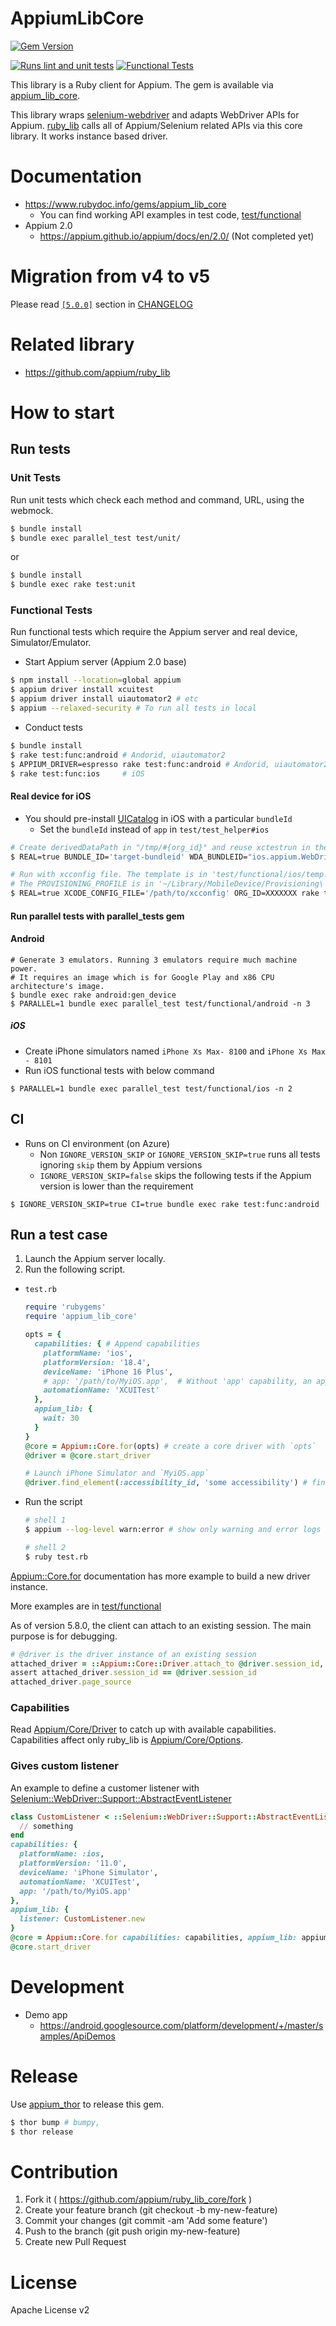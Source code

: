 # AppiumLibCore

[![Gem Version](https://badge.fury.io/rb/appium_lib_core.svg)](https://badge.fury.io/rb/appium_lib_core)

[![Runs lint and unit tests](https://github.com/appium/ruby_lib_core/actions/workflows/unittest.yml/badge.svg)](https://github.com/appium/ruby_lib_core/actions/workflows/unittest.yml)
[![Functional Tests](https://github.com/appium/ruby_lib_core/actions/workflows/functional-test.yml/badge.svg)](https://github.com/appium/ruby_lib_core/actions/workflows/functional-test.yml)


This library is a Ruby client for Appium.  The gem is available via [appium_lib_core](https://rubygems.org/gems/appium_lib_core).

This library wraps [selenium-webdriver](https://github.com/SeleniumHQ/selenium/wiki/Ruby-Bindings) and adapts WebDriver APIs for Appium. [ruby_lib](https://github.com/appium/ruby_lib) calls all of Appium/Selenium related APIs via this core library. It works instance based driver.

# Documentation

- https://www.rubydoc.info/gems/appium_lib_core
    - You can find working API examples in test code, [test/functional](test/functional)
- Appium 2.0
    - https://appium.github.io/appium/docs/en/2.0/ (Not completed yet)

# Migration from v4 to v5

Please read [`[5.0.0]`](CHANGELOG.md#500---2021-11-05) section in [CHANGELOG](CHANGELOG.md)

# Related library
- https://github.com/appium/ruby_lib

# How to start
## Run tests
### Unit Tests
Run unit tests which check each method and command, URL, using the webmock.

```bash
$ bundle install
$ bundle exec parallel_test test/unit/
```

or

```bash
$ bundle install
$ bundle exec rake test:unit
```

### Functional Tests
Run functional tests which require the Appium server and real device, Simulator/Emulator.

- Start Appium server (Appium 2.0 base)
```bash
$ npm install --location=global appium
$ appium driver install xcuitest
$ appium driver install uiautomator2 # etc
$ appium --relaxed-security # To run all tests in local
```

- Conduct tests
```bash
$ bundle install
$ rake test:func:android # Andorid, uiautomator2
$ APPIUM_DRIVER=espresso rake test:func:android # Andorid, uiautomator2
$ rake test:func:ios     # iOS
```

#### Real device for iOS

- You should pre-install [UICatalog](https://github.com/appium/ios-uicatalog) in iOS with a particular `bundleId`
    - Set the `bundleId` instead of `app` in `test/test_helper#ios`

```bash
# Create derivedDataPath in "/tmp/#{org_id}" and reuse xctestrun in the directory
$ REAL=true BUNDLE_ID='target-bundleid' WDA_BUNDLEID="ios.appium.WebDriverAgentRunner" ORG_ID=XXXXXXX rake test:func:ios

# Run with xcconfig file. The template is in 'test/functional/ios/temp.xcconfig'
# The PROVISIONING_PROFILE is in '~/Library/MobileDevice/Provisioning\ Profiles/'
$ REAL=true XCODE_CONFIG_FILE='/path/to/xcconfig' ORG_ID=XXXXXXX rake test:func:ios
```

#### Run parallel tests with parallel_tests gem
#### Android

```
# Generate 3 emulators. Running 3 emulators require much machine power.
# It requires an image which is for Google Play and x86 CPU architecture's image.
$ bundle exec rake android:gen_device
$ PARALLEL=1 bundle exec parallel_test test/functional/android -n 3
```

##### iOS
- Create iPhone simulators named `iPhone Xs Max- 8100` and `iPhone Xs Max - 8101`
- Run iOS functional tests with below command

```
$ PARALLEL=1 bundle exec parallel_test test/functional/ios -n 2
```

## CI

- Runs on CI environment (on Azure)
    - Non `IGNORE_VERSION_SKIP` or `IGNORE_VERSION_SKIP=true` runs all tests ignoring `skip` them by Appium versions
    - `IGNORE_VERSION_SKIP=false` skips the following tests if the Appium version is lower than the requirement

```
$ IGNORE_VERSION_SKIP=true CI=true bundle exec rake test:func:android
```

## Run a test case
1. Launch the Appium server locally.
2. Run the following script.

- `test.rb`
    ```ruby
    require 'rubygems'
    require 'appium_lib_core'

    opts = {
      capabilities: { # Append capabilities
        platformName: 'ios',
        platformVersion: '18.4',
        deviceName: 'iPhone 16 Plus',
        # app: '/path/to/MyiOS.app',  # Without 'app' capability, an appium session starts with the home screen
        automationName: 'XCUITest'
      },
      appium_lib: {
        wait: 30
      }
    }
    @core = Appium::Core.for(opts) # create a core driver with `opts`
    @driver = @core.start_driver

    # Launch iPhone Simulator and `MyiOS.app`
    @driver.find_element(:accessibility_id, 'some accessibility') # find an element
    ```
- Run the script
    ```bash
    # shell 1
    $ appium --log-level warn:error # show only warning and error logs

    # shell 2
    $ ruby test.rb
    ```

[Appium::Core.for](https://rubydoc.info/github/appium/ruby_lib_core/Appium/Core/Driver#for-class_method) documentation has more example to build a new driver instance.

More examples are in [test/functional](test/functional)

As of version 5.8.0, the client can attach to an existing session. The main purpose is for debugging.

```ruby
# @driver is the driver instance of an existing session
attached_driver = ::Appium::Core::Driver.attach_to @driver.session_id, url: 'http://127.0.0.1:4723', automation_name: 'XCUITest', platform_name: 'ios'
assert attached_driver.session_id == @driver.session_id
attached_driver.page_source
```

### Capabilities

Read [Appium/Core/Driver](https://rubydoc.info/github/appium/ruby_lib_core/Appium/Core/Driver) to catch up with available capabilities.
Capabilities affect only ruby_lib is [Appium/Core/Options](https://rubydoc.info/github/appium/ruby_lib_core/Appium/Core/Options).


### Gives custom listener

An example to define a customer listener with [Selenium::WebDriver::Support::AbstractEventListener](https://www.selenium.dev/selenium/docs/api/rb/Selenium/WebDriver/Support/AbstractEventListener.html)

```ruby
class CustomListener < ::Selenium::WebDriver::Support::AbstractEventListener
  // something
end
capabilities: {
  platformName: :ios,
  platformVersion: '11.0',
  deviceName: 'iPhone Simulator',
  automationName: 'XCUITest',
  app: '/path/to/MyiOS.app'
},
appium_lib: {
  listener: CustomListener.new
}
@core = Appium::Core.for capabilities: capabilities, appium_lib: appium_lib
@core.start_driver
```

# Development
- Demo app
    - https://android.googlesource.com/platform/development/+/master/samples/ApiDemos

# Release
Use [appium_thor](https://github.com/appium/appium_thor) to release this gem.

```bash
$ thor bump # bumpy,
$ thor release
```

# Contribution
1. Fork it ( https://github.com/appium/ruby_lib_core/fork )
2. Create your feature branch (git checkout -b my-new-feature)
3. Commit your changes (git commit -am 'Add some feature')
4. Push to the branch (git push origin my-new-feature)
5. Create new Pull Request

# License
Apache License v2
